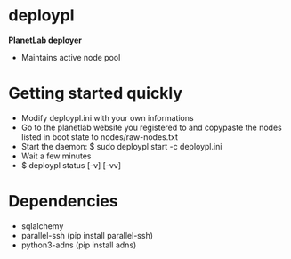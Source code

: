 # deploypl
   **PlanetLab deployer**
   - Maintains active node pool
  
# Getting started quickly

   - Modify deploypl.ini with your own informations
   - Go to the planetlab website you registered to and copypaste the nodes listed in boot state to nodes/raw-nodes.txt
   - Start the daemon: $ sudo deploypl start -c deploypl.ini
   - Wait a few minutes
   - $ deploypl status [-v] [-vv]


# Dependencies
   - sqlalchemy   
   - parallel-ssh (pip install parallel-ssh)
   - python3-adns (pip install adns)
